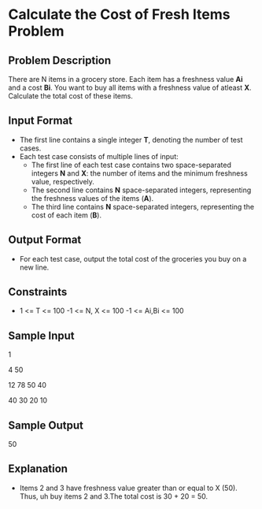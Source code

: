 # Calculate the Cost of Fresh Items Problem

## Problem Description

There are N items in a grocery store. Each item has a freshness value **Ai** and a cost **Bi**. You want to buy all items with a freshness value of atleast **X**. Calculate the total cost of these items.

## Input Format

- The first line contains a single integer **T**, denoting the number of test cases.
- Each test case consists of multiple lines of input:
  - The first line of each test case contains two space-separated integers **N** and **X**: the number of items and the minimum freshness value, respectively.
  - The second line contains **N** space-separated integers, representing the freshness values of the items (**A**).
  - The third line contains **N** space-separated integers, representing the cost of each item (**B**).

## Output Format

- For each test case, output the total cost of the groceries you buy on a new line.

## Constraints

- 1 <= T <= 100
-1 <= N, X <= 100
-1 <= Ai,Bi <= 100

## Sample Input

1

4 50

12 78 50 40

40 30 20 10


## Sample Output

50

## Explanation 

- Items 2 and 3 have freshness value greater than or equal to X (50). Thus, uh buy items 2 and 3.The total cost is 30 + 20 = 50.
